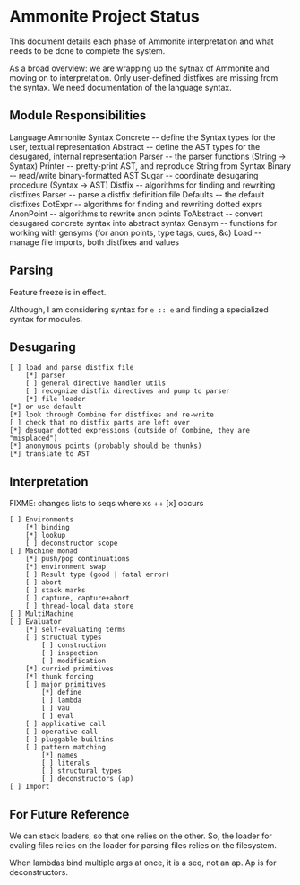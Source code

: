 Ammonite Project Status
=======================

This document details each phase of Ammonite interpretation and what needs to be done to complete the system.

As a broad overview: we are wrapping up the sytnax of Ammonite and moving on to interpretation.
Only user-defined distfixes are missing from the syntax.
We need documentation of the language syntax.

Module Responsibilities
-----------------------

Language.Ammonite
	Syntax
		Concrete -- define the Syntax types for the user, textual representation
		Abstract -- define the AST types for the desugared, internal representation
		Parser -- the parser functions (String -> Syntax)
		Printer -- pretty-print AST, and reproduce String from Syntax
		Binary -- read/write binary-formatted AST
		Sugar -- coordinate desugaring procedure (Syntax -> AST)
			Distfix -- algorithms for finding and rewriting distfixes
				Parser -- parse a distfix definition file
				Defaults -- the default distfixes
			DotExpr -- algorithms for finding and rewriting dotted exprs
			AnonPoint -- algorithms to rewrite anon points
			ToAbstract -- convert desugared concrete syntax into abstract syntax
	Gensym -- functions for working with gensyms (for anon points, type tags, cues, &c)
	Load -- manage file imports, both distfixes and values


Parsing
-------

Feature freeze is in effect.

Although, I am considering syntax for `e :: e` and finding a specialized syntax for modules.


Desugaring
----------

	[ ] load and parse distfix file
		[*] parser
		[ ] general directive handler utils
		[ ] recognize distfix directives and pump to parser
		[*] file loader
	[*] or use default
	[*] look through Combine for distfixes and re-write
	[ ] check that no distfix parts are left over
	[*] desugar dotted expressions (outside of Combine, they are "misplaced")
	[*] anonymous points (probably should be thunks)
	[*] translate to AST


Interpretation
--------------

FIXME: changes lists to seqs where xs ++ [x] occurs

	[ ] Environments
		[*] binding
		[*] lookup
		[ ] deconstructor scope
	[ ] Machine monad
		[*] push/pop continuations
		[*] environment swap
		[ ] Result type (good | fatal error)
		[ ] abort
		[ ] stack marks
		[ ] capture, capture+abort
		[ ] thread-local data store
	[ ] MultiMachine
	[ ] Evaluator
		[*] self-evaluating terms
		[ ] structual types
			[ ] construction
			[ ] inspection
			[ ] modification
		[*] curried primitives
		[*] thunk forcing
		[ ] major primitives
			[*] define
			[ ] lambda
			[ ] vau
			[ ] eval
		[ ] applicative call
		[ ] operative call
		[ ] pluggable builtins
		[ ] pattern matching
			[*] names
			[ ] literals
			[ ] structural types
			[ ] deconstructors (ap)
	[ ] Import


For Future Reference
--------------------

We can stack loaders, so that one relies on the other.
So, the loader for evaling files relies on the loader for parsing files relies on the filesystem.

When lambdas bind multiple args at once, it is a seq, not an ap. Ap is for deconstructors.